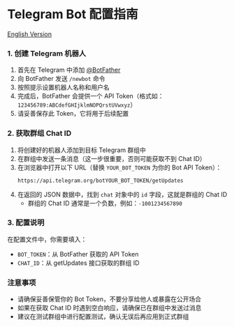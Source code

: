 # Telegram Bot 配置指南

[English Version](./telegram_bot_setup_en.md)

### 1. 创建 Telegram 机器人

1. 首先在 Telegram 中添加 [@BotFather](https://t.me/BotFather)
2. 向 BotFather 发送 `/newbot` 命令
3. 按照提示设置机器人名称和用户名
4. 完成后，BotFather 会提供一个 API Token（格式如：`123456789:ABCdefGHIjklmNOPQrstUVwxyz`）
5. 请妥善保存此 Token，它将用于后续配置

### 2. 获取群组 Chat ID

1. 将创建好的机器人添加到目标 Telegram 群组中
2. 在群组中发送一条消息（这一步很重要，否则可能获取不到 Chat ID）
3. 在浏览器中打开以下 URL（替换 `YOUR_BOT_TOKEN` 为你的 Bot API Token）：
   ```
   https://api.telegram.org/botYOUR_BOT_TOKEN/getUpdates
   ```
4. 在返回的 JSON 数据中，找到 `chat` 对象中的 `id` 字段，这就是群组的 Chat ID
   - 群组的 Chat ID 通常是一个负数，例如：`-1001234567890`

### 3. 配置说明

在配置文件中，你需要填入：
- `BOT_TOKEN`：从 BotFather 获取的 API Token
- `CHAT_ID`：从 getUpdates 接口获取的群组 ID

### 注意事项

- 请确保妥善保管你的 Bot Token，不要分享给他人或暴露在公开场合
- 如果在获取 Chat ID 时遇到空白响应，请确保已在群组中发送过消息
- 建议在测试群组中进行配置测试，确认无误后再应用到正式群组 